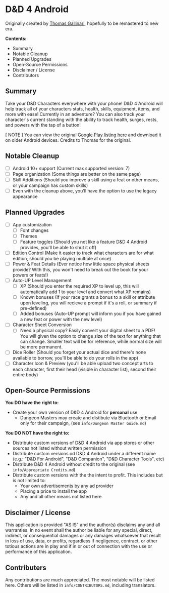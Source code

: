 D&D 4 Android
=============
Originally created by [Thomas Gallinari](https://github.com/tijee/dnd4android), hopefully to be remastered to new era.

**Contents:**
- Summary
- Notable Cleanup
- Planned Upgrades
- Open-Source Permissions
- Disclaimer / License
- Contributors

## Summary
Take your D&D Characters everywhere with your phone! D&D 4 Android will help track all of your characters stats, health, skills, equipment, items, and more with ease! Currently in an adventure? You can also track your character's current standing with the ability to track health, surges, rests, and powers with the tap of a button!

[ NOTE ] You can view the original [Google Play listing here](https://play.google.com/store/apps/details?id=com.thomasgallinari.dnd4android&gl=US) and download it on older Android devices. Credits to Thomas for the original.

## Notable Cleanup
- [ ] Android 10+ support (Current max supported version: 7)
- [ ] Page organization (Some things are better on the same page)
- [ ] Skill Additions (Should you improve a skill using a feat or other means, or your campaign has custom skills)
- [ ] Even with the cleanup above, you'll have the option to use the legacy appearance

## Planned Upgrades
- [ ] App customization
  - [ ] Font changes
  - [ ] Themes
  - [ ] Feature toggles (Should you not like a feature D&D 4 Android provides, you'll be able to shut it off)
- [ ] Edition Control (Make it easier to track what characters are for what edition, should you be playing multiple at once)
- [ ] Power & Feat Details (Ever notice how little space physical sheets provide? With this, you won't need to break out the book for your powers or feats!)
- [ ] Auto-UP Level Management
  - [ ] XP (Should you enter the required XP to level up, this will automatically add 1 to your level and convert what XP remains)
  - [ ] Known bonuses (If your race grants a bonus to a skill or attribute upon leveling, you will recieve a prompt if it's a roll, or summary if pre-defined)
  - [ ] Added bonuses (Auto-UP prompt will inform you if you have gained a new feat or power with the new level)
- [ ] Character Sheet Conversion
  - [ ] Need a physical copy? Easily convert your digital sheet to a PDF! You will given the option to change size of the text for anything that can change. Smaller text will be for reference, while normal size will be more permanent.
- [ ] Dice Roller (Should you forget your actual dice and there's none available to borrow, you'll be able to do your rolls in the app)
- [ ] Character Icon & Preview (you'll be able upload two concept arts to each character, first their head (visible in character list), second their entire body)

## Open-Source Permissions
**You DO have the right to:**
- Create your own version of D&D 4 Android for __**personal**__ use
  - Dungeon Masters may create and distibute via Bluetooth or Email only for their campaign, (see `info/Dungeon Master Guide.md`)
  
**You DO NOT have the right to:**
- Distribute custom versions of D&D 4 Android via app stores or other sources not listed without written permission
- Distribute custom versions od D&D 4 Android under a different name (e.g.: "D&D For Android", "D&D Companion", "D&D Character Tools", etc)
- Distribute D&D 4 Android without credit to the original (see `info/Appropriate Credits.md`)
- Distribute custom versions with the the intent to profit. This includes but is not limited to:
  - Your own advertisements by any ad provider
  - Placing a price to install the app
  - Any and all other means not listed here

## Disclaimer / License
This application is provided "AS IS" and the author(s) disclaims any and all warranties. In no event shall the author be liable for any special, direct, indirect, or consequential damages or any damages whatsoever that result in loss of use, data, or profits, regardless if negligence, contract, or other totious actions are in play and if in or out of connection with the use or performance of this application.

## Contributers
Any contributions are much appreciated. The most notable will be listed here. Others will be listed in `info/CONTRIBUTORS.md`, including translators.
